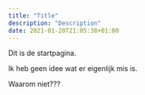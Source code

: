 ```yaml
---
title: "Title"
description: "Description"
date: 2021-01-20T21:05:38+01:00
---
```


Dit is de startpagina.

Ik heb geen idee wat er eigenlijk mis is.

Waarom niet???

